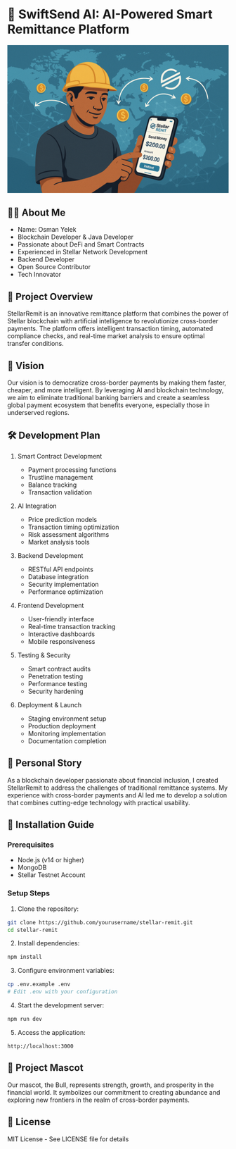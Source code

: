 # 🌟 SwiftSend AI: AI-Powered Smart Remittance Platform

![Stellar Remit Görseli](f1b49fe2-cc66-418b-8aa7-a2e0a4915b6a.png)
## 👨‍💻 About Me
- Name: Osman Yelek
- Blockchain Developer & Java Developer
- Passionate about DeFi and Smart Contracts
- Experienced in Stellar Network Development
- Backend Developer
- Open Source Contributor
- Tech Innovator

## 🚀 Project Overview
StellarRemit is an innovative remittance platform that combines the power of Stellar blockchain with artificial intelligence to revolutionize cross-border payments. The platform offers intelligent transaction timing, automated compliance checks, and real-time market analysis to ensure optimal transfer conditions.

## 💫 Vision
Our vision is to democratize cross-border payments by making them faster, cheaper, and more intelligent. By leveraging AI and blockchain technology, we aim to eliminate traditional banking barriers and create a seamless global payment ecosystem that benefits everyone, especially those in underserved regions.

## 🛠️ Development Plan
1. Smart Contract Development
   - Payment processing functions
   - Trustline management
   - Balance tracking
   - Transaction validation

2. AI Integration
   - Price prediction models
   - Transaction timing optimization
   - Risk assessment algorithms
   - Market analysis tools

3. Backend Development
   - RESTful API endpoints
   - Database integration
   - Security implementation
   - Performance optimization

4. Frontend Development
   - User-friendly interface
   - Real-time transaction tracking
   - Interactive dashboards
   - Mobile responsiveness

5. Testing & Security
   - Smart contract audits
   - Penetration testing
   - Performance testing
   - Security hardening

6. Deployment & Launch
   - Staging environment setup
   - Production deployment
   - Monitoring implementation
   - Documentation completion

## 🎯 Personal Story
As a blockchain developer passionate about financial inclusion, I created StellarRemit to address the challenges of traditional remittance systems. My experience with cross-border payments and AI led me to develop a solution that combines cutting-edge technology with practical usability.

## 🚀 Installation Guide

### Prerequisites
- Node.js (v14 or higher)
- MongoDB
- Stellar Testnet Account

### Setup Steps
1. Clone the repository:
```bash
git clone https://github.com/yourusername/stellar-remit.git
cd stellar-remit
```

2. Install dependencies:
```bash
npm install
```

3. Configure environment variables:
```bash
cp .env.example .env
# Edit .env with your configuration
```

4. Start the development server:
```bash
npm run dev
```

5. Access the application:
```
http://localhost:3000
```

## 🐂 Project Mascot
Our mascot, the Bull, represents strength, growth, and prosperity in the financial world. It symbolizes our commitment to creating abundance and exploring new frontiers in the realm of cross-border payments.

## 📝 License
MIT License - See LICENSE file for details 
